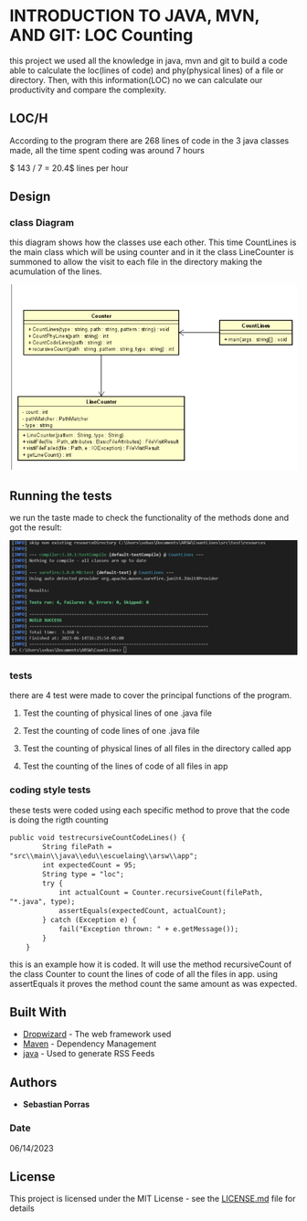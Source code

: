 # INTRODUCTION TO JAVA, MVN, AND GIT: LOC Counting

this project we used all the knowledge in java, mvn and git to build a code able to calculate the loc(lines of code) and phy(physical lines) of a file or directory. Then, with this information(LOC) no we can calculate our productivity and compare the complexity.
## LOC/H

According to the program there are 268 lines of code in the 3 java classes made, all the time spent coding was around 7 hours

$ 143 / 7 = 20.4$ lines per hour 
## Design 

### class Diagram 

this diagram shows how the classes use each other. This time CountLines is the main class which will be using counter and in it the class LineCounter is summoned to allow the visit to each file in the directory making the acumulation of the lines.

![class diagram](https://github.com/sebasporras14/ARSWloc/blob/master/images/clases.png)


## Running the tests

we run the taste made to check the functionality of the methods done and got the result:

![test report](https://github.com/sebasporras14/ARSWloc/blob/master/images/TestReport.png)

### tests
there are 4 test were made to cover the principal functions of the program.

1. Test the counting of physical lines of one .java file
   
2.  Test the counting of code lines of one .java file
 
3.  Test the counting of physical lines of all files in the directory called app

4. Test the counting of the lines of code of all files in app



### coding style tests

these tests were coded using each specific method to prove that the code is doing the rigth counting 
```
public void testrecursiveCountCodeLines() {
        String filePath = "src\\main\\java\\edu\\escuelaing\\arsw\\app";
        int expectedCount = 95;
        String type = "loc";
        try {
            int actualCount = Counter.recursiveCount(filePath, "*.java", type);
            assertEquals(expectedCount, actualCount);
        } catch (Exception e) {
            fail("Exception thrown: " + e.getMessage());
        }
    }
```
this is an example how it is coded. It will use the method recursiveCount of the class Counter to count the lines of code of all the files in app. using assertEquals it proves the method count the same amount as was expected.

## Built With

* [Dropwizard](http://www.dropwizard.io/1.0.2/docs/) - The web framework used
* [Maven](https://maven.apache.org/) - Dependency Management
* [java](https://rometools.github.io/rome/) - Used to generate RSS Feeds


## Authors

* **Sebastian Porras**

### Date

06/14/2023 

## License

This project is licensed under the MIT License - see the [LICENSE.md](LICENSE.md) file for details
